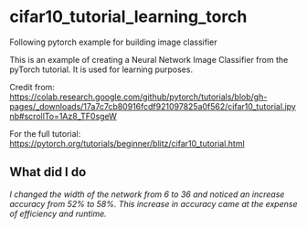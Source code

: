 # cifar10_tutorial_learning_torch
Following pytorch example for building image classifier

This is an example of creating a Neural Network Image Classifier from the pyTorch tutorial. 
It is used for learning purposes. 


Credit from: https://colab.research.google.com/github/pytorch/tutorials/blob/gh-pages/_downloads/17a7c7cb80916fcdf921097825a0f562/cifar10_tutorial.ipynb#scrollTo=1Az8_TF0sgeW

For the full tutorial: https://pytorch.org/tutorials/beginner/blitz/cifar10_tutorial.html



## What did I do
_I changed the width of the network from 6 to 36 and noticed an increase accuracy from 52% to 58%.
This increase in accuracy came at the expense of efficiency and runtime._
